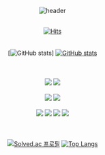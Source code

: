 <div align='center'>
  
![header](https://capsule-render.vercel.app/api?type=shark&color=000000&fontColor=FFFFFF&height=250&section=header&text=Heiio,%20Worid!&fontSize=70&animation=scaleIn)
<br><br>
  
[![Hits](https://hits.seeyoufarm.com/api/count/incr/badge.svg?url=https%3A%2F%2Fgithub.com%2Fheiioworid040&count_bg=%232D2E2C&title_bg=%23555555&icon=&icon_color=%23E7E7E7&title=hits&edge_flat=false)](https://hits.seeyoufarm.com)
<br><br><br>
[![GitHub stats](https://github-readme-stats.vercel.app/api?username=heiioworid040&color=dark&show_icons=true)]
[![GitHub stats](https://github-readme-stats.vercel.app/api?username=heiioworid040&color=dark)](https://velog.io/@somm)
<br><br><br><br>
  <img src="https://img.shields.io/badge/java-gray?style=for-the-badge&logo=java&logoColor=white">
  <img src="https://img.shields.io/badge/spring-gray?style=for-the-badge&logo=spring&logoColor=white">
<br><br>
  <img src="https://img.shields.io/badge/mysql-gray?style=for-the-badge&logo=mysql&logoColor=white">
  <img src="https://img.shields.io/badge/oracle-gray?style=for-the-badge&logo=oracle&logoColor=white">
<br><br>
  <img src="https://img.shields.io/badge/html5-gray?style=for-the-badge&logo=html5&logoColor=white"> 
  <img src="https://img.shields.io/badge/css-gray?style=for-the-badge&logo=css3&logoColor=white"> 
  <img src="https://img.shields.io/badge/javascript-gray?style=for-the-badge&logo=javascript&logoColor=white"> 
  <img src="https://img.shields.io/badge/jquery-gray?style=for-the-badge&logo=jquery&logoColor=white">
<br><br><br><br>
[![Solved.ac 프로필](http://mazassumnida.wtf/api/v2/generate_badge?boj=heiioworid040)](https://solved.ac/heiioworid040)
[![Top Langs](https://github-readme-stats.vercel.app/api/top-langs/?username=heiioworid&count_private=true)](https://github.com/anuraghazra/github-readme-stats)
</div>
